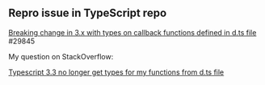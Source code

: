 ## Repro issue in TypeScript repo

[Breaking change in 3.x with types on callback functions defined in d.ts file](https://github.com/microsoft/TypeScript/issues/29845) #29845

My question on StackOverflow:

[Typescript 3.3 no longer get types for my functions from d.ts file](https://stackoverflow.com/q/54610380/387194)
